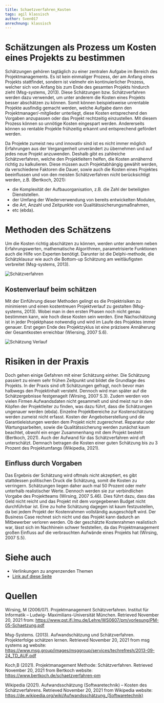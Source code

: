```yaml
---
title: Schaetzverfahren_Kosten
tags: agil klassisch
author: Sven017
anrechnung: klassisch 
---
```


# Schätzungen als Prozess um Kosten eines Projekts zu bestimmen

Schätzungen gehören tagtäglich zu einer zentralen Aufgabe im Bereich des Projektmanagements. 
Es ist kein einmaliger Prozess, der am Anfang eines Projekts stattfindet, sondern ist vielmehr ein kontinuierlicher Prozess, 
welcher sich von Anfang bis zum Ende des gesamten Projekts hindurch zieht (Msg-systems, 2013). 
Diese Schätzungen bzw. Schätzverfahren werden dazu verwendet, um unter anderem die Kosten eines Projekts besser abschätzen zu können. 
Somit können beispielsweise unrentable Projekte ausfindig gemacht werden, welche Aufgabe dann den Projektmanager/-mitglieder unterliegt, 
diese Kosten entsprechend den Vorgaben anzupassen oder das Projekt rechtzeitig einzustellen. 
Mit diesem Prozess können so unnötige Kosten eingespart werden. Andererseits können so rentable Projekte frühzeitig erkannt und entsprechend gefördert werden.

Da Projekte zumeist neu und innovativ sind ist es nicht immer möglich Erfahrungen aus der Vergangenheit unverändert zu übernehmen 
und auf jedes neue Projekt anzuwenden. Deshalb gibt es zahlreiche Schätzverfahren, welche den Projektleitern helfen, die Kosten annähernd richtig zu kalkulieren. 
Diese müssen auch Projektabhängig gewählt werden, da verschiedene Faktoren die Dauer, sowie auch die Kosten eines Projektes beeinflussen 
und von den meisten Schätzverfahren nicht berücksichtigt werden, z.B. (Bertkoch, 2021):

*	die Komplexität der Aufbauorganisation, z.B. die Zahl der beteiligten Dienststellen.
*	der Umfang der Wiederverwendung von bereits entwickelten Modulen,
*	die Art, Anzahl und Zeitpunkte von Qualitätssicherungsmaßnahmen,
*	etc (ebda).

# Methoden des Schätzens

Um die Kosten richtig abschätzen zu können, werden unter anderem neben Erfahrungswerten, mathematische Algorithmen, 
parametrisierte Funktionen auch die Hilfe von Experten benötigt. Darunter ist die Delphi-methode, die Schätzklausur 
wie auch die Bottom-up Schätzung am weitläufigsten verbreitet (Msg-systems, 2013).



![Schätzverfahren](https://user-images.githubusercontent.com/92786983/142908450-9e7ba794-7acc-464d-af63-1de9291c2dc6.jpg)




## Kostenverlauf beim schätzen

Mit der Einführung dieser Methoden gelingt es die Projektrisiken zu minimieren und einen kostentreuen Projektverlauf zu gestalten (Msg-systems, 2013). 
Wobei man in den ersten Phasen noch nicht genau bestimmen kann, wie hoch diese Kosten sein werden. 
Eine Nachschätzung ist in jeder Projektphase notwendig und wird im Laufe des Projektes immer genauer. 
Erst gegen Ende des Projektzyklus ist eine präzisere Annäherung der Gesamtkosten erreichbar (Wiersing, 2007 S.6). 



![Schätzung Verlauf](https://user-images.githubusercontent.com/92786983/142908638-2952ff7d-048d-4e1a-90e8-974715665edb.jpg)




# Risiken in der Praxis

Doch gehen einige Gefahren mit einer Schätzung einher. Die Schätzung passiert zu einem sehr frühen Zeitpunkt und bildet die Grundlage des Projekts. 
In der Praxis sind oft Schätzungen gefragt, noch bevor man halbwegs den Projektinhalt versteht.
Dennoch wird man später auf die Schätzergebnisse festgenagelt (Wirsing, 2007 S.3).
Zudem werden von vielen Firmen Aufwandsdaten nicht gesammelt und sind meist nur in den Köpfen der Projektleiter zu finden, 
was dazu führt, dass die Schätzungen ungenauer werden (ebda).
Einzelne Projektbereiche zur Kostenschätzung werden zumeist nicht erfasst. Kosten der Angebotserstellung und die Garantieleistungen 
werden dem Projekt nicht zugerechnet. Reparatur oder Wartungsarbeiten, sowie die Qualitätssicherung werden zunächst kaum beachtet, 
obwohl ein enger Zusammenhang mit dem Projekt besteht (Bertkoch, 2021). Auch der Aufwand für das Schätzverfahren wird oft unterschätzt. 
Demnach betragen die Kosten einer guten Schätzung bis zu 3 Prozent des Projektumfangs (Wikipedia, 2021).

## Einfluss durch Vorgaben

Das Ergebnis der Schätzung wird oftmals nicht akzeptiert, es gibt stattdessen politischen Druck die Schätzung, somit die Kosten zu verringern. 
Schätzungen liegen daher auch mal 50 Prozent oder mehr unterhalb realistischer Werte. 
Dennoch werden sie zur verbindlichen Vorgabe des Projektteams (Wirsing, 2007 S.46). Dies führt dazu, dass das Geld nicht reicht 
und das Projekt mit dem vorgegebenen Budget nicht durchführbar ist. Eine zu hohe Schätzung dagegen ist kaum festzustellen, 
da bei jedem Projekt der Kostenrahmen vollständig ausgeschöpft wird. Der Business Case rechnet sich nicht und das Projekt kann dadurch 
an Mitbewerber verloren werden. Ob der geschätzte Kostenrahmen realistisch war, lässt sich im Nachhinein schwer feststellen, 
da das Projektmanagement großen Einfluss auf die verbrauchten Aufwände eines Projekts hat (Wirsing, 2007 S.5).




# Siehe auch

* Verlinkungen zu angrenzenden Themen
* [Link auf diese Seite](Schaetzverfahren_Kosten.md)


# Quellen

Wirsing, M (2006/07). Projektmanagement Schätzverfahren. 
Institut für Informatik – Ludwig- Maximilians-Universität München. Retrieved November 20, 2021 from:
https://www.pst.ifi.lmu.de/Lehre/WS0607/pm/vorlesung/PM-05-Schaetzung.pdf

Msg-Systems. (2013). Aufwandschätzung und Schätzverfahren. Projekterfolge schätzen lernen. 
Retrieved November 20, 2021 from msg systems ag website:
https://www.msg.group/images/msggroup/services/techrefresh/2013-09-24_TD_AUF.pdf

Koch,B (2021). Projektmanagement Methode: Schätzverfahren. 
Retrieved November 20, 2021 from Bertkoch website: 
https://www.bertkoch.de/schaetzverfahren-pm

Wikipedia (2021). Aufwandsschätzung (Softwaretechnik) – Kosten des Schätzverfahrens.
Retrieved November 20, 2021 from Wikipedia website:
https://de.wikipedia.org/wiki/Aufwandsschätzung_(Softwaretechnik)
